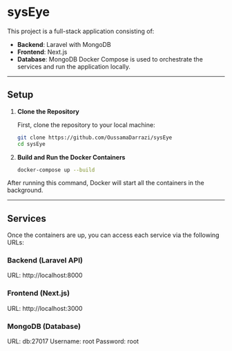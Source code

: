 # sysEye

This project is a full-stack application consisting of:

- **Backend**: Laravel with MongoDB
- **Frontend**: Next.js
- **Database**: MongoDB
Docker Compose is used to orchestrate the services and run the application locally.

---
## Setup

1. **Clone the Repository**

   First, clone the repository to your local machine:
   ```bash
   git clone https://github.com/OussamaDarrazi/sysEye
   cd sysEye
   ```
2. **Build and Run the Docker Containers**
   ```bash
   docker-compose up --build
   ```
  After running this command, Docker will start all the containers in the background.

---
## Services
Once the containers are up, you can access each service via the following URLs:

### Backend (Laravel API)
URL: http://localhost:8000
### Frontend (Next.js)
URL: http://localhost:3000
### MongoDB (Database)
URL: db:27017
Username: root
Password: root
